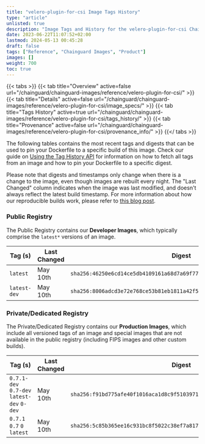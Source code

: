 ```yaml
---
title: "velero-plugin-for-csi Image Tags History"
type: "article"
unlisted: true
description: "Image Tags and History for the velero-plugin-for-csi Chainguard Image"
date: 2023-06-22T11:07:52+02:00
lastmod: 2024-05-13 00:45:28
draft: false
tags: ["Reference", "Chainguard Images", "Product"]
images: []
weight: 700
toc: true
---
```


{{< tabs >}}
{{< tab title="Overview" active=false url="/chainguard/chainguard-images/reference/velero-plugin-for-csi/" >}}
{{< tab title="Details" active=false url="/chainguard/chainguard-images/reference/velero-plugin-for-csi/image_specs/" >}}
{{< tab title="Tags History" active=true url="/chainguard/chainguard-images/reference/velero-plugin-for-csi/tags_history/" >}}
{{< tab title="Provenance" active=false url="/chainguard/chainguard-images/reference/velero-plugin-for-csi/provenance_info/" >}}
{{</ tabs >}}

The following tables contains the most recent tags and digests that can be used to pin your Dockerfile to a specific build of this image. Check our guide on [Using the Tag History API](/chainguard/chainguard-images/using-the-tag-history-api/) for information on how to fetch all tags from an image and how to pin your Dockerfile to a specific digest.

Please note that digests and timestamps only change when there is a change to the image, even though images are rebuilt every night. The "Last Changed" column indicates when the image was last modified, and doesn't always reflect the latest build timestamp. For more information about how our reproducible builds work, please refer to [this blog post](https://www.chainguard.dev/unchained/reproducing-chainguards-reproducible-image-builds).

### Public Registry
The Public Registry contains our **Developer Images**, which typically comprise the `latest*` versions of an image.

| Tag (s)       | Last Changed | Digest                                                                    |
|---------------|--------------|---------------------------------------------------------------------------|
|  `latest`     | May 10th     | `sha256:46250e6cd14ce5db4109161a68d7a69f77aeb08f3eeb33ed7632dd975bde28b8` |
|  `latest-dev` | May 10th     | `sha256:8006adcd3e72e768ce53b81eb1811a42f5fba04729a02342673194f795ad8f62` |


### Private/Dedicated Registry
The Private/Dedicated Registry contains our **Production Images**, which include all versioned tags of an image and special images that are not available in the public registry (including FIPS images and other custom builds).

| Tag (s)                                     | Last Changed | Digest                                                                    |
|---------------------------------------------|--------------|---------------------------------------------------------------------------|
|  `0.7.1-dev` `0.7-dev` `latest-dev` `0-dev` | May 10th     | `sha256:f91bd775afe40f1016aca1d8c9f510397140006a85e6e2536cf728688e689863` |
|  `0.7.1` `0.7` `0` `latest`                 | May 10th     | `sha256:5c85b365ee16c931bc8f5022c38ef7a817e3a02e46d63c8a3f2f73b204a089f6` |

